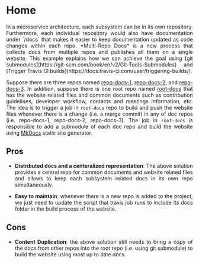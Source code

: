 # Home
<div style="text-align: justify"> 
In a microservice architecture, each subsystem can be in its own repository. Furthermore, each individual repository would also have documentation under `/docs` that  makes it easier to keep documentation updated as code changes within each repo. 
*Multi-Repo Docs* is a new process that collects docs from multiple repos and publishes all them on a single website. This example explains  how we can achieve the goal using  [git submodules](https://git-scm.com/book/en/v2/Git-Tools-Submodules) and [Trigger Travis CI builds](https://docs.travis-ci.com/user/triggering-builds/). 

Suppose there are three repos named [repo-docs-1](https://github.com/multirepo-docs/repo-docs-1), [repo-docs-2](https://github.com/multirepo-docs/repo-docs-2), and [repo-docs-3](https://github.com/multirepo-docs/repo-docs-3). In addition, suppose there is one root repo named [root-docs](https://github.com/multirepo-docs/root-docs) that has the website related files and common documents such as contribution guidelines, developer workflow, contacts and meetings information, etc. The idea is to trigger a job in `root-docs` repo to build and push the website files whenever there is a change (i.e. a merge commit) in any of doc repos (i.e. repo-docs-1, repo-docs-2, repo-docs-3). The job in `root-docs` is responsible to add a submodule of each doc repo and build the website using [MkDocs](https://www.mkdocs.org/) static site generator.   

## Pros

- **Distributed docs and a centeralized representation**: The above solution provides a central repo for common documents and website related files and allows to keep each subsystem related docs in its own repo simultaneously.

- **Easy to maintain**: whenever there is a new repo is added to the project, we just need to update the script that travis job runs to include its docs folder in the build process of the website. 
  
## Cons

- **Content Duplication**: the above solution still needs to bring a copy of the docs from other repos into the root repo (i.e. using git submodule) to build the website using most up to date docs. 

</div> 
